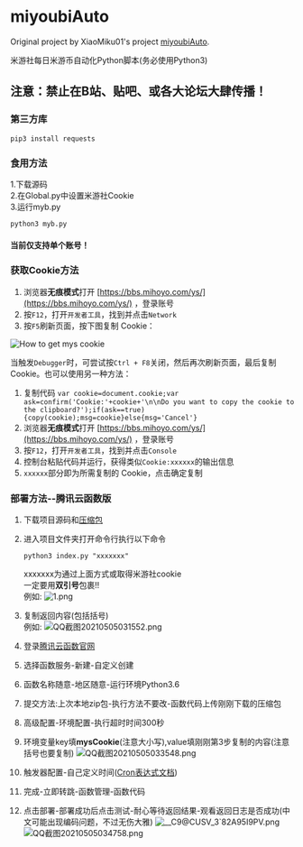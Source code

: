 # miyoubiAuto 
Original project by XiaoMiku01's project [miyoubiAuto](https://github.com/XiaoMiku01/miyoubiAuto).

米游社每日米游币自动化Python脚本(务必使用Python3)  

## 注意：禁止在B站、贴吧、或各大论坛大肆传播！
### 第三方库

```shell
pip3 install requests
```
### 食用方法
 1.下载源码  
 2.在Global.py中设置米游社Cookie  
 3.运行myb.py  
 ```shell
 python3 myb.py
 ```
#### 当前仅支持单个账号！  

###  获取Cookie方法


1. 浏览器**无痕模式**打开 [https://bbs.mihoyo.com/ys/](https://bbs.mihoyo.com/ys/) ，登录账号
2. 按`F12`，打开`开发者工具`，找到并点击`Network`
3. 按`F5`刷新页面，按下图复制 Cookie：

![How to get mys cookie](https://i.loli.net/2020/10/28/TMKC6lsnk4w5A8i.png)

当触发`Debugger`时，可尝试按`Ctrl + F8`关闭，然后再次刷新页面，最后复制 Cookie。也可以使用另一种方法：

1. 复制代码 `var cookie=document.cookie;var ask=confirm('Cookie:'+cookie+'\n\nDo you want to copy the cookie to the clipboard?');if(ask==true){copy(cookie);msg=cookie}else{msg='Cancel'}`
2. 浏览器**无痕模式**打开 [https://bbs.mihoyo.com/ys/](https://bbs.mihoyo.com/ys/) ，登录账号
3. 按`F12`，打开`开发者工具`，找到并点击`Console`
4. 控制台粘贴代码并运行，获得类似`Cookie:xxxxxx`的输出信息
5. `xxxxxx`部分即为所需复制的 Cookie，点击确定复制

### 部署方法--腾讯云函数版

1. 下载项目源码和[压缩包](https://github.com/XiaoMiku01/miyoubiAuto/releases/tag/1.1)

2. 进入项目文件夹打开命令行执行以下命令
   ```shell
   python3 index.py "xxxxxxx"
   ```
   xxxxxxx为通过上面方式或取得米游社cookie  
   一定要用**双引号**包裹!!  
   例如:
   ![1.png](https://i.loli.net/2021/05/05/uEw7CYA4SZv3Tks.png)
3. 复制返回内容(包括括号)  
例如:
![QQ截图20210505031552.png](https://i.loli.net/2021/05/05/r6yiA4QwZSRcXOg.png)  
4. 登录[腾讯云函数官网](https://cloud.tencent.com/product/scf)  
5. 选择函数服务-新建-自定义创建
6. 函数名称随意-地区随意-运行环境Python3.6
7. 提交方法:上次本地zip包-执行方法不要改-函数代码上传刚刚下载的压缩包
8. 高级配置-环境配置-执行超时时间300秒
9. 环境变量key填**mysCookie**(注意大小写),value填刚刚第3步复制的内容(注意括号也要复制)
      ![QQ截图20210505033548.png](https://i.loli.net/2021/05/05/HjrMEuYvqCVxgJb.png)
10. 触发器配置-自己定义时间([Cron表达式文档](https://cloud.tencent.com/document/product/583/9708#cron-.E8.A1.A8.E8.BE.BE.E5.BC.8F))
11. 完成-立即转跳-函数管理-函数代码
12. 点击部署-部署成功后点击测试-耐心等待返回结果-观看返回日志是否成功(中文可能出现编码问题，不过无伤大雅)
    ![___C9_@CUSV_3`82A95I9PV.png](https://i.loli.net/2021/05/05/vHtBGqXRLfQ2r6o.png)
    ![QQ截图20210505034758.png](https://i.loli.net/2021/05/05/xbKjnrm5g2qJEMN.png)
